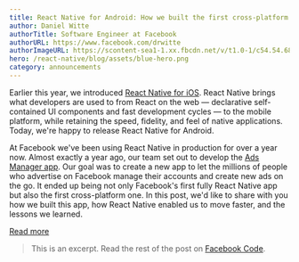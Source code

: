 ```yaml
---
title: React Native for Android: How we built the first cross-platform React Native app
author: Daniel Witte
authorTitle: Software Engineer at Facebook
authorURL: https://www.facebook.com/drwitte
authorImageURL: https://scontent-sea1-1.xx.fbcdn.net/v/t1.0-1/c54.54.681.681/s160x160/20622_10100459314481893_1435252658_n.jpg?_nc_log=1&oh=7afdb6aaa02f320c4dd4749733140133&oe=59D77C28
hero: /react-native/blog/assets/blue-hero.png
category: announcements
---
```


Earlier this year, we introduced [React Native for iOS](https://code.facebook.com/posts/1014532261909640/react-native-bringing-modern-web-techniques-to-mobile/). React Native brings what developers are used to from React on the web — declarative self-contained UI components and fast development cycles — to the mobile platform, while retaining the speed, fidelity, and feel of native applications. Today, we're happy to release React Native for Android.

At Facebook we've been using React Native in production for over a year now. Almost exactly a year ago, our team set out to develop the [Ads Manager app](https://www.facebook.com/business/news/ads-manager-app). Our goal was to create a new app to let the millions of people who advertise on Facebook manage their accounts and create new ads on the go. It ended up being not only Facebook's first fully React Native app but also the first cross-platform one. In this post, we'd like to share with you how we built this app, how React Native enabled us to move faster, and the lessons we learned.

<footer>
  <a href="https://code.facebook.com/posts/1189117404435352/react-native-for-android-how-we-built-the-first-cross-platform-react-native-app/" class="btn">Read more</a>
</footer>

> This is an excerpt. Read the rest of the post on [Facebook Code](https://code.facebook.com/posts/1189117404435352/react-native-for-android-how-we-built-the-first-cross-platform-react-native-app/).
